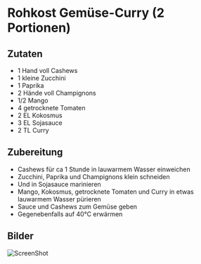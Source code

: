 Rohkost Gemüse-Curry (2 Portionen)
==================================

Zutaten
-------
* 1 Hand voll Cashews
* 1 kleine Zucchini
* 1 Paprika
* 2 Hände voll Champignons
* 1/2 Mango
* 4 getrocknete Tomaten
* 2 EL Kokosmus
* 3 EL Sojasauce
* 2 TL Curry

Zubereitung
-----------
* Cashews für ca 1 Stunde in lauwarmem Wasser einweichen
* Zucchini, Paprika und Champignons klein schneiden
* Und in Sojasauce marinieren
* Mango, Kokosmus, getrocknete Tomaten und Curry in etwas lauwarmem
Wasser pürieren
* Sauce und Cashews zum Gemüse geben
* Gegenebenfalls auf 40&deg;C erwärmen

Bilder
------
![ScreenShot](https://raw.github.com/xkonni/recipes/master/hauptgerichte/raw_curry.jpg)
